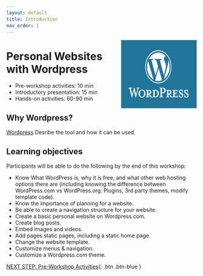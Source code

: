 ```yaml
---
layout: default
title: Introduction 
nav_order: 1
---
```

<img src="wordpress-logo.png" style="float:right;width:200px;height:180px;"> 

# Personal Websites with Wordpress

- Pre-workshop activities: 10 min 
- Introductory presentation: 15 min
- Hands-on activities: 60-90 min

## Why Wordpress? 

[Wordpress](https://wordpress.com) Desribe the tool and how it can be used.

## Learning objectives

Participants will be able to do the following by the end of this workshop:

- Know What WordPress is, why it is free, and what other web hosting options there are (including knowing the difference between WordPress.com vs WordPress.org: Plugins, 3rd party themes, modify template code).
- Know the importance of planning for a website.
- Be able to create a navigation structure for your website.
- Create a basic personal website on Wordpress.com.
- Create blog posts.
- Embed images and videos.
- Add pages static pages, including a static home page.
- Change the website template.
- Customize menus & navigation.
- Customize a Wordpress.com theme.

[NEXT STEP: Pre-Workshop Activities](pre-workshop.html){: .btn .btn-blue }
